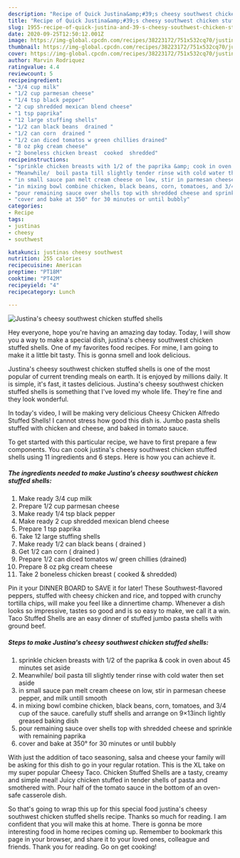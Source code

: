 ```yaml
---
description: "Recipe of Quick Justina&amp;#39;s cheesy southwest chicken stuffed shells"
title: "Recipe of Quick Justina&amp;#39;s cheesy southwest chicken stuffed shells"
slug: 1955-recipe-of-quick-justina-and-39-s-cheesy-southwest-chicken-stuffed-shells
date: 2020-09-25T12:50:12.001Z
image: https://img-global.cpcdn.com/recipes/38223172/751x532cq70/justinas-cheesy-southwest-chicken-stuffed-shells-recipe-main-photo.jpg
thumbnail: https://img-global.cpcdn.com/recipes/38223172/751x532cq70/justinas-cheesy-southwest-chicken-stuffed-shells-recipe-main-photo.jpg
cover: https://img-global.cpcdn.com/recipes/38223172/751x532cq70/justinas-cheesy-southwest-chicken-stuffed-shells-recipe-main-photo.jpg
author: Marvin Rodriquez
ratingvalue: 4.4
reviewcount: 5
recipeingredient:
- "3/4 cup milk"
- "1/2 cup parmesan cheese"
- "1/4 tsp black pepper"
- "2 cup shredded mexican blend cheese"
- "1 tsp paprika"
- "12 large stuffing shells"
- "1/2 can black beans  drained "
- "1/2 can corn  drained "
- "1/2 can diced tomatos w green chillies drained"
- "8 oz pkg cream cheese"
- "2 boneless chicken breast  cooked  shredded"
recipeinstructions:
- "sprinkle chicken breasts with 1/2 of the paprika &amp; cook in oven about 45 minutes set aside"
- "Meanwhile/  boil pasta till slightly tender rinse with cold water then set aside"
- "in small sauce pan melt cream cheese on low, stir in parmesan cheese pepper, and milk untill smooth"
- "in mixing bowl combine chicken, black beans, corn, tomatoes, and 3/4 cup of the sauce.  carefully stuff shells and arrange on 9×13inch lightly greased baking dish"
- "pour remaining sauce over shells top with shredded cheese and sprinkle with remaining paprika"
- "cover and bake at 350° for 30 minutes or until bubbly"
categories:
- Recipe
tags:
- justinas
- cheesy
- southwest

katakunci: justinas cheesy southwest 
nutrition: 255 calories
recipecuisine: American
preptime: "PT18M"
cooktime: "PT42M"
recipeyield: "4"
recipecategory: Lunch

---
```



![Justina&#39;s cheesy southwest chicken stuffed shells](https://img-global.cpcdn.com/recipes/38223172/751x532cq70/justinas-cheesy-southwest-chicken-stuffed-shells-recipe-main-photo.jpg)

Hey everyone, hope you're having an amazing day today. Today, I will show you a way to make a special dish, justina&#39;s cheesy southwest chicken stuffed shells. One of my favorites food recipes. For mine, I am going to make it a little bit tasty. This is gonna smell and look delicious.

Justina&#39;s cheesy southwest chicken stuffed shells is one of the most popular of current trending meals on earth. It is enjoyed by millions daily. It is simple, it's fast, it tastes delicious. Justina&#39;s cheesy southwest chicken stuffed shells is something that I've loved my whole life. They're fine and they look wonderful.

In today&#39;s video, I will be making very delicious Cheesy Chicken Alfredo Stuffed Shells! I cannot stress how good this dish is. Jumbo pasta shells stuffed with chicken and cheese, and baked in tomato sauce.


To get started with this particular recipe, we have to first prepare a few components. You can cook justina&#39;s cheesy southwest chicken stuffed shells using 11 ingredients and 6 steps. Here is how you can achieve it.

<!--inarticleads1-->

##### The ingredients needed to make Justina&#39;s cheesy southwest chicken stuffed shells:

1. Make ready 3/4 cup milk
1. Prepare 1/2 cup parmesan cheese
1. Make ready 1/4 tsp black pepper
1. Make ready 2 cup shredded mexican blend cheese
1. Prepare 1 tsp paprika
1. Take 12 large stuffing shells
1. Make ready 1/2 can black beans ( drained )
1. Get 1/2 can corn ( drained )
1. Prepare 1/2 can diced tomatos w/ green chillies (drained)
1. Prepare 8 oz pkg cream cheese
1. Take 2 boneless chicken breast ( cooked &amp; shredded)


Pin it your DINNER BOARD to SAVE it for later! These Southwest-flavored peppers, stuffed with cheesy chicken and rice, and topped with crunchy tortilla chips, will make you feel like a dinnertime champ. Whenever a dish looks so impressive, tastes so good and is so easy to make, we call it a win. Taco Stuffed Shells are an easy dinner of stuffed jumbo pasta shells with ground beef. 

<!--inarticleads2-->

##### Steps to make Justina&#39;s cheesy southwest chicken stuffed shells:

1. sprinkle chicken breasts with 1/2 of the paprika &amp; cook in oven about 45 minutes set aside
1. Meanwhile/  boil pasta till slightly tender rinse with cold water then set aside
1. in small sauce pan melt cream cheese on low, stir in parmesan cheese pepper, and milk untill smooth
1. in mixing bowl combine chicken, black beans, corn, tomatoes, and 3/4 cup of the sauce.  carefully stuff shells and arrange on 9×13inch lightly greased baking dish
1. pour remaining sauce over shells top with shredded cheese and sprinkle with remaining paprika
1. cover and bake at 350° for 30 minutes or until bubbly


With just the addition of taco seasoning, salsa and cheese your family will be asking for this dish to go in your regular rotation. This is the XL take on my super popular Cheesy Taco. Chicken Stuffed Shells are a tasty, creamy and simple meal! Juicy chicken stuffed in tender shells of pasta and smothered with. Pour half of the tomato sauce in the bottom of an oven-safe casserole dish. 

So that's going to wrap this up for this special food justina&#39;s cheesy southwest chicken stuffed shells recipe. Thanks so much for reading. I am confident that you will make this at home. There is gonna be more interesting food in home recipes coming up. Remember to bookmark this page in your browser, and share it to your loved ones, colleague and friends. Thank you for reading. Go on get cooking!
